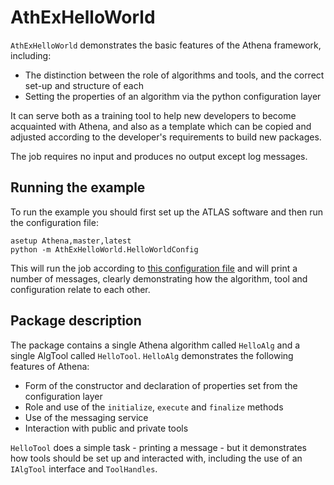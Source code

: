 # AthExHelloWorld

`AthExHelloWorld` demonstrates the basic features of the Athena framework, including:

* The distinction between the role of algorithms and tools, and the correct set-up and structure of each
* Setting the properties of an algorithm via the python configuration layer

It can serve both as a training tool to help new developers to become acquainted with Athena, and also as a template which can be copied and adjusted according to the developer's requirements to build new packages.

The job requires no input and produces no output except log messages.

## Running the example

To run the example you should first set up the ATLAS software and then run the configuration file:

```
asetup Athena,master,latest
python -m AthExHelloWorld.HelloWorldConfig
```

This will run the job according to [this configuration file](https://gitlab.cern.ch/atlas/athena/-/blob/master/Control/AthenaExamples/AthExHelloWorld/python/HelloWorldConfig.py) and will print a number of messages, clearly demonstrating how the algorithm, tool and configuration relate to each other.

## Package description

The package contains a single Athena algorithm called `HelloAlg` and a single AlgTool called `HelloTool`. `HelloAlg` demonstrates the following features of Athena:

* Form of the constructor and declaration of properties set from the configuration layer
* Role and use of the `initialize`, `execute` and `finalize` methods
* Use of the messaging service
* Interaction with public and private tools

`HelloTool` does a simple task - printing a message - but it demonstrates how tools should be set up and interacted with, including the use of an `IAlgTool` interface and `ToolHandles`.
